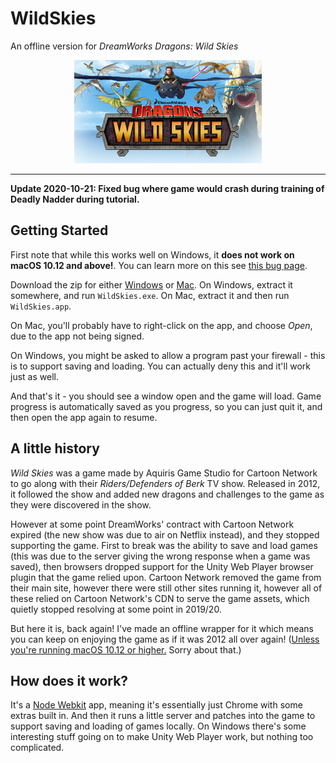 # WildSkies
An offline version for _DreamWorks Dragons: Wild Skies_

<p align="center">
  <img src="./wildskies.jpg" />
</p>

----

**Update 2020-10-21: Fixed bug where game would crash during training of Deadly Nadder during tutorial.**

## Getting Started
First note that while this works well on Windows, it **does not work on macOS 10.12 and above!**. You can learn more on this see [this bug page](MAC.md).

Download the zip for either [Windows](https://github.com/hictooth/WildSkies/releases/latest/download/WildSkiesWindows.zip) or [Mac](https://github.com/hictooth/WildSkies/releases/latest/download/WildSkiesMac.zip). On Windows, extract it somewhere, and run `WildSkies.exe`. On Mac, extract it and then run `WildSkies.app`.

On Mac, you'll probably have to right-click on the app, and choose _Open_, due to the app not being signed.

On Windows, you might be asked to allow a program past your firewall - this is to support saving and loading. You can actually deny this and it'll work just as well.

And that's it - you should see a window open and the game will load. Game progress is automatically saved as you progress, so you can just quit it, and then open the app again to resume.

## A little history

_Wild Skies_ was a game made by Aquiris Game Studio for Cartoon Network to go along with their _Riders/Defenders of Berk_ TV show. Released in 2012, it followed the show and added new dragons and challenges to the game as they were discovered in the show.

However at some point DreamWorks' contract with Cartoon Network expired (the new show was due to air on Netflix instead), and they stopped supporting the game. First to break was the ability to save and load games (this was due to the server giving the wrong response when a game was saved), then browsers dropped support for the Unity Web Player browser plugin that the game relied upon. Cartoon Network removed the game from their main site, however there were still other sites running it, however all of these relied on Cartoon Network's CDN to serve the game assets, which quietly stopped resolving at some point in 2019/20.

But here it is, back again! I've made an offline wrapper for it which means you can keep on enjoying the game as if it was 2012 all over again! ([Unless you're running macOS 10.12 or higher.](MAC.md) Sorry about that.)

## How does it work?

It's a [Node Webkit](https://nwjs.io/) app, meaning it's essentially just Chrome with some extras built in. And then it runs a little server and patches into the game to support saving and loading of games locally. On Windows there's some interesting stuff going on to make Unity Web Player work, but nothing too complicated.
